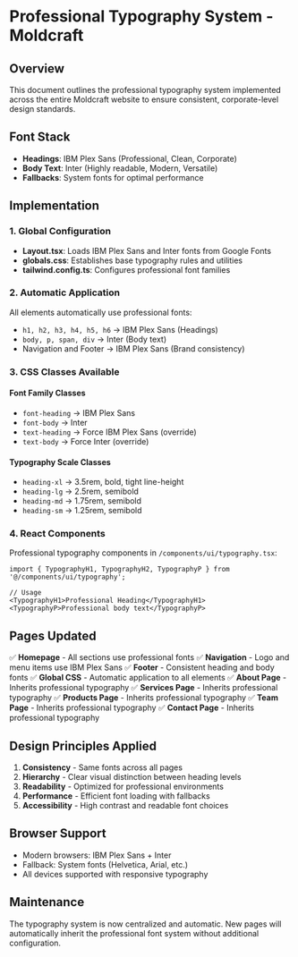 # Professional Typography System - Moldcraft

## Overview

This document outlines the professional typography system implemented across the entire Moldcraft website to ensure consistent, corporate-level design standards.

## Font Stack

- **Headings**: IBM Plex Sans (Professional, Clean, Corporate)
- **Body Text**: Inter (Highly readable, Modern, Versatile)
- **Fallbacks**: System fonts for optimal performance

## Implementation

### 1. Global Configuration

- **Layout.tsx**: Loads IBM Plex Sans and Inter fonts from Google Fonts
- **globals.css**: Establishes base typography rules and utilities
- **tailwind.config.ts**: Configures professional font families

### 2. Automatic Application

All elements automatically use professional fonts:

- `h1, h2, h3, h4, h5, h6` → IBM Plex Sans (Headings)
- `body, p, span, div` → Inter (Body text)
- Navigation and Footer → IBM Plex Sans (Brand consistency)

### 3. CSS Classes Available

#### Font Family Classes

- `font-heading` → IBM Plex Sans
- `font-body` → Inter
- `text-heading` → Force IBM Plex Sans (override)
- `text-body` → Force Inter (override)

#### Typography Scale Classes

- `heading-xl` → 3.5rem, bold, tight line-height
- `heading-lg` → 2.5rem, semibold
- `heading-md` → 1.75rem, semibold
- `heading-sm` → 1.25rem, semibold

### 4. React Components

Professional typography components in `/components/ui/typography.tsx`:

```tsx
import { TypographyH1, TypographyH2, TypographyP } from '@/components/ui/typography';

// Usage
<TypographyH1>Professional Heading</TypographyH1>
<TypographyP>Professional body text</TypographyP>
```

## Pages Updated

✅ **Homepage** - All sections use professional fonts
✅ **Navigation** - Logo and menu items use IBM Plex Sans
✅ **Footer** - Consistent heading and body fonts
✅ **Global CSS** - Automatic application to all elements
✅ **About Page** - Inherits professional typography
✅ **Services Page** - Inherits professional typography
✅ **Products Page** - Inherits professional typography
✅ **Team Page** - Inherits professional typography
✅ **Contact Page** - Inherits professional typography

## Design Principles Applied

1. **Consistency** - Same fonts across all pages
2. **Hierarchy** - Clear visual distinction between heading levels
3. **Readability** - Optimized for professional environments
4. **Performance** - Efficient font loading with fallbacks
5. **Accessibility** - High contrast and readable font choices

## Browser Support

- Modern browsers: IBM Plex Sans + Inter
- Fallback: System fonts (Helvetica, Arial, etc.)
- All devices supported with responsive typography

## Maintenance

The typography system is now centralized and automatic. New pages will automatically inherit the professional font system without additional configuration.
